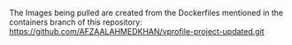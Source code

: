 The Images being pulled are created from the Dockerfiles mentioned in the containers branch of this repository: https://github.com/AFZAALAHMEDKHAN/vprofile-project-updated.git
